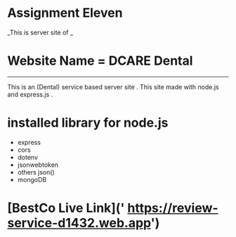 # **Assignment Eleven**

 _This is server site of  _
 # Website Name = DCARE Dental
---

This is an (Dental) service based server site . This site made with node.js and express.js .

# installed library for node.js

* express
* cors
* dotenv
* jsonwebtoken
* others json()
* mongoDB


# [BestCo Live Link]('  https://review-service-d1432.web.app')